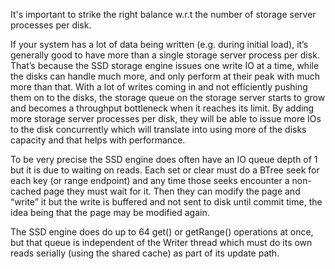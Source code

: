 It's important to strike the right balance w.r.t the number of storage server processes per disk.

If your system has a lot of data being written (e.g. during initial load), it’s generally good to have more than a single storage server process per disk. That’s because the SSD storage engine issues one write IO at a time, while the disks can handle much more, and only perform at their peak with much more than that. With a lot of writes coming in and not efficiently pushing them on to the disks, the storage queue on the storage server starts to grow and becomes a throughput bottleneck when it reaches its limit.  By adding more storage server processes per disk, they will be able to issue more IOs to the disk concurrently which will translate into using more of the disks capacity and that helps with performance.

To be very precise the SSD engine does often have an IO queue depth of 1 but it is due to waiting on reads. Each set or clear must do a BTree seek for each key (or range endpoint) and any time those seeks encounter a non-cached page they must wait for it. Then they can modify the page and “write” it but the write is buffered and not sent to disk until commit time, the idea being that the page may be modified again. 

The SSD engine does do up to 64 get() or getRange() operations at once, but that queue is independent of the Writer thread which must do its own reads serially (using the shared cache) as part of its update path.
